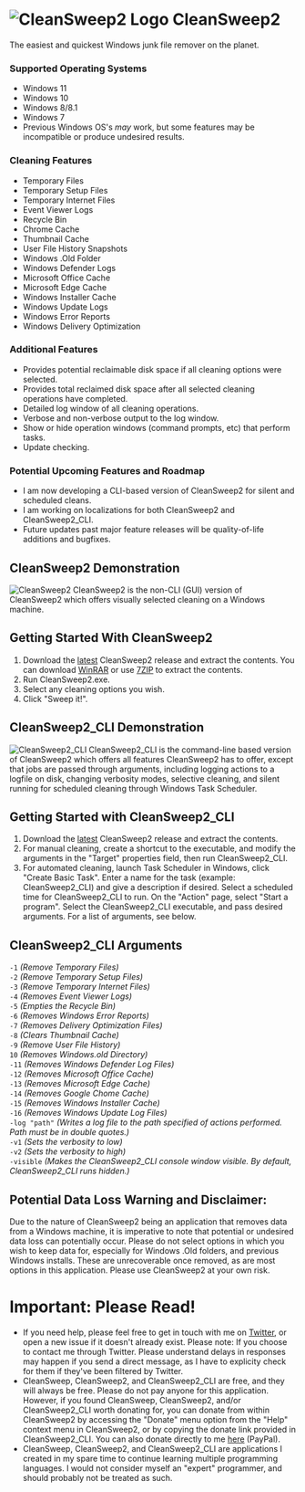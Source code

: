 # ![CleanSweep2 Logo](https://i.imgur.com/mdSoQbh.png) CleanSweep2
The easiest and quickest Windows junk file remover on the planet.

### Supported Operating Systems
* Windows 11
* Windows 10
* Windows 8/8.1
* Windows 7
* Previous Windows OS's *may* work, but some features may be incompatible or produce undesired results.

### Cleaning Features
* Temporary Files
* Temporary Setup Files
* Temporary Internet Files
* Event Viewer Logs
* Recycle Bin
* Chrome Cache
* Thumbnail Cache
* User File History Snapshots
* Windows .Old Folder
* Windows Defender Logs
* Microsoft Office Cache
* Microsoft Edge Cache
* Windows Installer Cache
* Windows Update Logs
* Windows Error Reports
* Windows Delivery Optimization

### Additional Features
* Provides potential reclaimable disk space if all cleaning options were selected.
* Provides total reclaimed disk space after all selected cleaning operations have completed.
* Detailed log window of all cleaning operations.
* Verbose and non-verbose output to the log window.
* Show or hide operation windows (command prompts, etc) that perform tasks.
* Update checking.

### Potential Upcoming Features and Roadmap
* I am now developing a CLI-based version of CleanSweep2 for silent and scheduled cleans.
* I am working on localizations for both CleanSweep2 and CleanSweep2_CLI.
* Future updates past major feature releases will be quality-of-life additions and bugfixes.

## CleanSweep2 Demonstration
![CleanSweep2](https://i.imgur.com/BsTk0Wd.gif)
CleanSweep2 is the non-CLI (GUI) version of CleanSweep2 which offers visually selected cleaning on a Windows machine.

## Getting Started With CleanSweep2
1. Download the [latest](https://github.com/thomasloupe/CleanSweep2/releases) CleanSweep2 release and extract the contents. You can download [WinRAR](https://www.rarlab.com/download.htm) or use [7ZIP](https://www.7-zip.org/) to extract the contents.
1. Run CleanSweep2.exe.
1. Select any cleaning options you wish.
1. Click "Sweep it!".

## CleanSweep2_CLI Demonstration
![CleanSweep2_CLI](https://i.imgur.com/eqwglBE.gif)
CleanSweep2_CLI is the command-line based version of CleanSweep2 which offers all features CleanSweep2 has to offer, except that jobs are passed through arguments, including logging actions to a logfile on disk, changing verbosity modes, selective cleaning, and silent running for scheduled cleaning through Windows Task Scheduler.

## Getting Started with CleanSweep2_CLI
1. Download the [latest](https://github.com/thomasloupe/CleanSweep2/releases) CleanSweep2 release and extract the contents.
1. For manual cleaning, create a shortcut to the executable, and modify the arguments in the "Target" properties field, then run CleanSweep2_CLI.
1. For automated cleaning, launch Task Scheduler in Windows, click "Create Basic Task". Enter a name for the task (example: CleanSweep2_CLI) and give a description if desired. Select a scheduled time for CleanSweep2_CLI to run. On the "Action" page, select "Start a program". Select the CleanSweep2_CLI executable, and pass desired arguments. For a list of arguments, see below.

## CleanSweep2_CLI Arguments
`-1` *(Remove Temporary Files)*  
`-2` *(Remove Temporary Setup Files)*  
``-3`` *(Remove Temporary Internet Files)*  
``-4`` *(Removes Event Viewer Logs)*  
``-5`` *(Empties the Recycle Bin)*  
``-6`` *(Removes Windows Error Reports)*  
``-7`` *(Removes Delivery Optimization Files)*  
``-8`` *(Clears Thumbnail Cache)*  
``-9`` *(Remove User File History)*  
``10`` *(Removes Windows.old Directory)*  
``-11`` *(Removes Windows Defender Log Files)*  
``-12`` *(Removes Microsoft Office Cache)*  
``-13`` *(Removes Microsoft Edge Cache)*  
``-14`` *(Removes Google Chome Cache)*  
``-15`` *(Removes Windows Installer Cache)*  
``-16`` *(Removes Windows Update Log Files)*  
``-log "path"`` *(Writes a log file to the path specified of actions performed. Path must be in double quotes.)*  
``-v1`` *(Sets the verbosity to low)*  
``-v2`` *(Sets the verbosity to high)*  
``-visible`` *(Makes the CleanSweep2_CLI console window visible. By default, CleanSweep2_CLI runs hidden.)*  

## Potential Data Loss Warning and Disclaimer:
Due to the nature of CleanSweep2 being an application that removes data from a Windows machine, it is imperative to note that potential or undesired data loss can potentially occur. Please do not select options in which you wish to keep data for, especially for Windows .Old folders, and previous Windows installs. These are unrecoverable once removed, as are most options in this application. Please use CleanSweep2 at your own risk.

# Important: Please Read!
* If you need help, please feel free to get in touch with me on [Twitter](https://twitter.com/acid_rain), or open a new issue if it doesn't already exist. Please note: If you choose to contact me through Twitter. Please understand delays in responses may happen if you send a direct message, as I have to explicity check for them if they've been filtered by Twitter.
* CleanSweep, CleanSweep2, and CleanSweep2_CLI are free, and they will always be free. Please do not pay anyone for this application. However, if you found CleanSweep, CleanSweep2, and/or CleanSweep2_CLI worth donating for, you can donate from within CleanSweep2 by accessing the "Donate" menu option from the "Help" context menu in CleanSweep2, or by copying the donate link provided in CleanSweep2_CLI. You can also donate directly to me [here](https://paypal.me/thomasloupe) (PayPal).
* CleanSweep, CleanSweep2, and CleanSweep2_CLI are applications I created in my spare time to continue learning multiple programming languages. I would not consider myself an "expert" programmer, and should probably not be treated as such.
